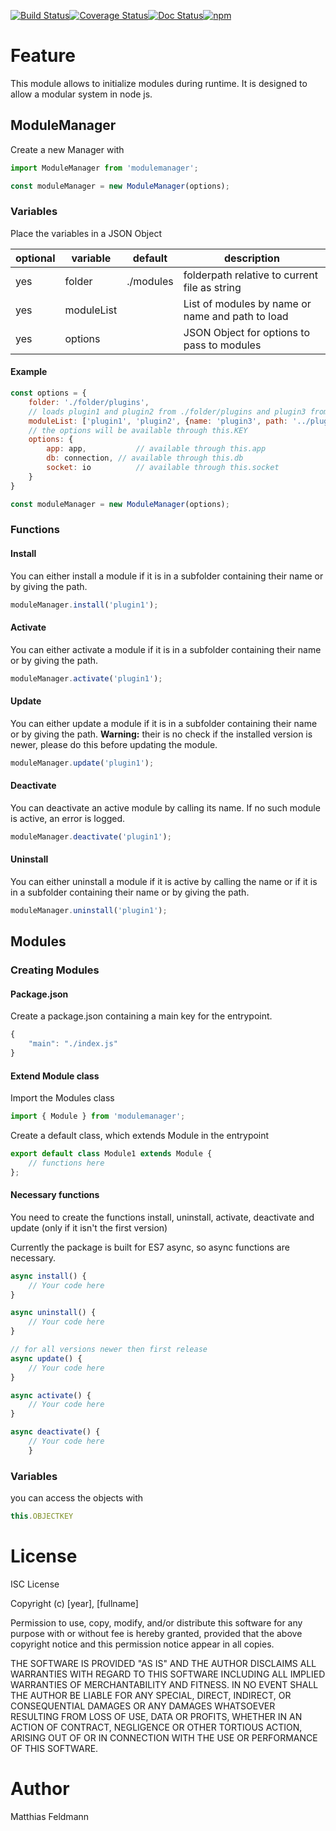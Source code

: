 [![Build Status](https://travis-ci.org/MatthiasF999/modulemanager.svg?branch=master)](https://travis-ci.org/MatthiasF999/modulemanager)[![Coverage Status](https://coveralls.io/repos/github/MatthiasF999/modulemanager/badge.svg?branch=master)](https://coveralls.io/github/MatthiasF999/modulemanager?branch=master)[![Doc Status](https://doc.esdoc.org/github.com/MatthiasF999/modulemanager/badge.svg)](https://doc.esdoc.org/github.com/MatthiasF999/modulemanager)[![npm](https://img.shields.io/npm/v/npm.svg?maxAge=2592000)](https://www.npmjs.com/package/modulemanager)

# Feature
This module allows to initialize modules during runtime. It is designed to allow a modular system in node js.

## ModuleManager

Create a new Manager with
```javascript
import ModuleManager from 'modulemanager';

const moduleManager = new ModuleManager(options);
```

### Variables
Place the variables in a JSON Object

| optional  | variable     | default   | description                          |
| --------- | ------------ | --------- | ------------------------------------ |
| yes       | folder       | ./modules | folderpath relative to current file as string       |
| yes       | moduleList   |           | List of modules by name or name and path to load |
| yes       | options      |           | JSON Object for options to pass to modules      |

#### Example
```javascript
const options = {
	folder: './folder/plugins',
	// loads plugin1 and plugin2 from ./folder/plugins and plugin3 from ../
	moduleList: ['plugin1', 'plugin2', {name: 'plugin3', path: '../plug3'}],
	// the options will be available through this.KEY
	options: {
		app: app, 			// available through this.app
		db: connection,	// available through this.db
		socket: io			// available through this.socket
	}
}

const moduleManager = new ModuleManager(options);
```

### Functions
#### Install
You can either install a module if it is in a subfolder containing their name or by giving the path.
```javascript
moduleManager.install('plugin1');
```

#### Activate
You can either activate a module if it is in a subfolder containing their name or by giving the path.
```javascript
moduleManager.activate('plugin1');
```

#### Update
You can either update a module if it is in a subfolder containing their name or by giving the path.
**Warning:** their is no check if the installed version is newer, please do this before updating the module.
```javascript
moduleManager.update('plugin1');
```

#### Deactivate
You can deactivate an active module by calling its name.
If no such module is active, an error is logged.
```javascript
moduleManager.deactivate('plugin1');
```

#### Uninstall
You can either uninstall a module if it is active by calling the name or if it is in a subfolder containing their name or by giving the path.
```javascript
moduleManager.uninstall('plugin1');
```
## Modules

### Creating Modules

#### Package.json
Create a package.json containing a main key for the entrypoint.
```javascript
{
	"main": "./index.js"
}
```

#### Extend Module class
Import the Modules class
```javascript
import { Module } from 'modulemanager';
```

Create a default class, which extends Module in the entrypoint
```javascript
export default class Module1 extends Module {
	// functions here
};
```

#### Necessary functions
You need to create the functions install, uninstall, activate, deactivate and update (only if it isn't the first version)

Currently the package is built for ES7 async, so async functions are necessary.
```javascript
async install() {
	// Your code here
}

async uninstall() {
	// Your code here
}

// for all versions newer then first release
async update() {
	// Your code here
}

async activate() {
	// Your code here
}

async deactivate() {
	// Your code here
	}
```

### Variables
you can access the objects with
```javascript
this.OBJECTKEY
```

# License
ISC License

Copyright (c) [year], [fullname]

Permission to use, copy, modify, and/or distribute this software for any
purpose with or without fee is hereby granted, provided that the above
copyright notice and this permission notice appear in all copies.

THE SOFTWARE IS PROVIDED "AS IS" AND THE AUTHOR DISCLAIMS ALL WARRANTIES
WITH REGARD TO THIS SOFTWARE INCLUDING ALL IMPLIED WARRANTIES OF
MERCHANTABILITY AND FITNESS. IN NO EVENT SHALL THE AUTHOR BE LIABLE FOR
ANY SPECIAL, DIRECT, INDIRECT, OR CONSEQUENTIAL DAMAGES OR ANY DAMAGES
WHATSOEVER RESULTING FROM LOSS OF USE, DATA OR PROFITS, WHETHER IN AN
ACTION OF CONTRACT, NEGLIGENCE OR OTHER TORTIOUS ACTION, ARISING OUT OF
OR IN CONNECTION WITH THE USE OR PERFORMANCE OF THIS SOFTWARE.

# Author
Matthias Feldmann
